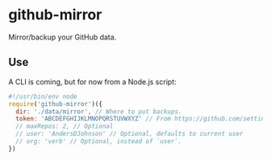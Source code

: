 # github-mirror
Mirror/backup your GitHub data.

## Use

A CLI is coming, but for now from a Node.js script:

```js
#!/usr/bin/env node
require('github-mirror')({
  dir: './data/mirror', // Where to put backups.
  token: 'ABCDEFGHIJKLMNOPQRSTUVWXYZ' // From https://github.com/settings/tokens,
  // maxRepos: 2, // Optional
  // user: 'AndersDJohnson' // Optional, defaults to current user
  // org: 'verb' // Optional, instead of `user`.
})
```
